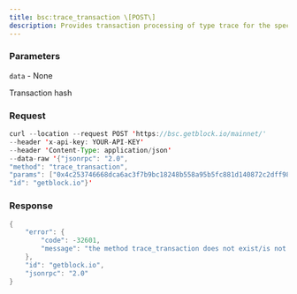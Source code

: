 ```yaml
---
title: bsc:trace_transaction \[POST\]
description: Provides transaction processing of type trace for the specifiedtransaction.
---
```


### Parameters


`data` - None

Transaction hash

### Request

``` java
curl --location --request POST 'https://bsc.getblock.io/mainnet/' 
--header 'x-api-key: YOUR-API-KEY' 
--header 'Content-Type: application/json' 
--data-raw '{"jsonrpc": "2.0",
"method": "trace_transaction",
"params": ["0x4c253746668dca6ac3f7b9bc18248b558a95b5fc881d140872c2dff984d344a7"],
"id": "getblock.io"}'
```

###  Response

``` java
{
    "error": {
        "code": -32601,
        "message": "the method trace_transaction does not exist/is not available"
    },
    "id": "getblock.io",
    "jsonrpc": "2.0"
}
```

